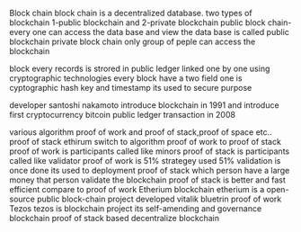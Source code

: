 Block chain
        block chain is a decentralized database. two types of blockchain 1-public blockchain and 2-private blockchain
        public block chain-every one can access the data base and view the data base is called public blockchain
        private block chain only group of peple can access the blockchain
        
block
         every records is strored in public ledger linked one by one using cryptographic technologies
         every block have a two field one is cyptographic hash key and timestamp its used to secure purpose

developer
          santoshi nakamoto introduce blockchain in 1991 and introduce first cryptocurrency bitcoin public ledger transaction in      2008
          
various algorithm 
             proof of work and proof of stack,proof of space etc..
proof of stack
              ethirum switch to algorithm proof of work to proof of stack
              proof of work is participants called like minors
              proof of stack is participants called like validator
              proof of work is 51% strategey used 51% validation is once done its used to deployment
              proof of stack which person have a large money that person validate the blockchain
              proof of stack is better and fast efficient compare to proof of work
Etherium blockchain
               etherium is a  open-source public block-chain project developed vitalik bluetrin
               proof of work
Tezos 
                tezos is blockchain project its self-amending and governance blockchain proof of stack based decentralize     blockchain
  
            
